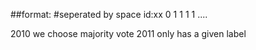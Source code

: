 ##format:
#seperated by space 
id:xx 0 1 1 1 1 ....

2010 we choose majority vote
2011 only has a given label
